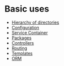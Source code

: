 <meta name="docparser-index" content="Basic uses" />
<meta name="docparser-index-order" content="2" />
<meta name="docparser-description" content="Basic uses of Berlioz Framework" />

# Basic uses

- [Hierarchy of directories](./directories.md)
- [Configuration](./basic/config.md)
- [Service Container](./basic/service-container.md)
- [Packages](./basic/packages.md)
- [Controllers](./basic/controllers.md)
- [Routing](./basic/routing.md)
- [Templates](./basic/templates.md)
- [ORM](./basic/orm.md)